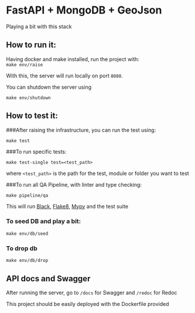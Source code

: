 # FastAPI + MongoDB + GeoJson
Playing a bit with this stack


## How to run it:

Having docker and make installed, run the project with:  
`make env/raise`

With this, the server will run locally on port `8080`.

You can shutdown the server using  

`make env/shutdown`

## How to test it:

###After raising the infrastructure, you can run the test using:
  
`make test`

###To run specific tests:

`make test-single test=<test_path>`

where `<test_path>` is the path for the test, module or folder you want to test

###To run all QA Pipeline, with linter and type checking:

`make pipeline/qa`

This will run [Black](https://black.readthedocs.io/en/stable/), [Flake8](https://flake8.pycqa.org/en/latest/), [Mypy](http://mypy-lang.org/) and the test suite

### To seed DB and play a bit:

`make env/db/seed`

### To drop db

`make env/db/drop`

## API docs and Swagger

After running the server, go to `/docs` for Swagger and `/redoc` for Redoc

This project should be easily deployed with the Dockerfile provided
